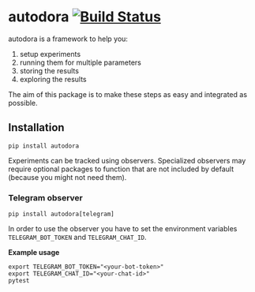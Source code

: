 # autodora [![Build Status](https://travis-ci.org/samuelkolb/autodora.svg?branch=master)](https://travis-ci.org/samuelkolb/autodora)
autodora is a framework to help you:
1. setup experiments
2. running them for multiple parameters
3. storing the results
4. exploring the results

The aim of this package is to make these steps as easy and integrated as possible.

## Installation

    pip install autodora
    
Experiments can be tracked using observers. Specialized observers may require optional packages to function that are
not included by default (because you might not need them).

### Telegram observer

    pip install autodora[telegram]
    
In order to use the observer you have to set the environment variables `TELEGRAM_BOT_TOKEN` and `TELEGRAM_CHAT_ID`.

**Example usage**

    export TELEGRAM_BOT_TOKEN="<your-bot-token>"
    export TELEGRAM_CHAT_ID="<your-chat-id>"
    pytest
